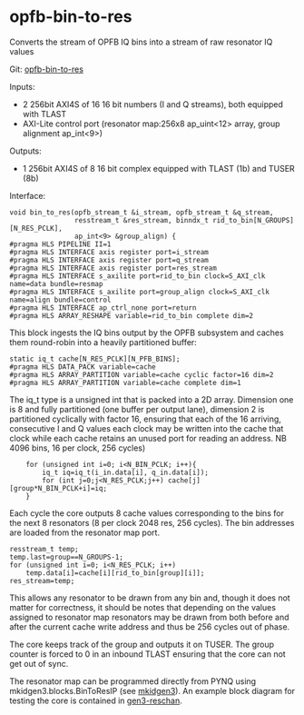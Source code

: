 # opfb-bin-to-res
Converts the stream of OPFB IQ bins into a stream of raw resonator IQ values

Git:  [opfb-bin-to-res](https://github.com/MazinLab/opfb-bin-to-res)

Inputs: 
- 2 256bit AXI4S of 16 16 bit numbers (I and Q streams), both equipped with TLAST
- AXI-Lite control port (resonator map:256x8 ap_uint<12> array, group alignment ap_int<9>)

Outputs:
- 1 256bit AXI4S of 8 16 bit complex equipped with TLAST (1b) and TUSER (8b)

Interface:

    void bin_to_res(opfb_stream_t &i_stream, opfb_stream_t &q_stream,
                    resstream_t &res_stream, binndx_t rid_to_bin[N_GROUPS][N_RES_PCLK],
                    ap_int<9> &group_align) {
    #pragma HLS PIPELINE II=1
    #pragma HLS INTERFACE axis register port=i_stream
    #pragma HLS INTERFACE axis register port=q_stream
    #pragma HLS INTERFACE axis register port=res_stream
    #pragma HLS INTERFACE s_axilite port=rid_to_bin clock=S_AXI_clk name=data bundle=resmap
    #pragma HLS INTERFACE s_axilite port=group_align clock=S_AXI_clk name=align bundle=control
    #pragma HLS INTERFACE ap_ctrl_none port=return
    #pragma HLS ARRAY_RESHAPE variable=rid_to_bin complete dim=2


This block ingests the IQ bins output by the OPFB subsystem and caches them round-robin into a heavily partitioned buffer:

    static iq_t cache[N_RES_PCLK][N_PFB_BINS];
    #pragma HLS DATA_PACK variable=cache
    #pragma HLS ARRAY_PARTITION variable=cache cyclic factor=16 dim=2
    #pragma HLS ARRAY_PARTITION variable=cache complete dim=1
    
The iq_t type is a unsigned int that is packed into a 2D array. Dimension one is 8 and fully partitioned (one buffer per output lane), 
dimension 2 is partitioned cyclically with factor 16, ensuring that each of the 16 arriving, consecutive  I and Q values each clock may be 
written into the cache that clock while each cache retains an unused port for reading an address. NB 4096 bins, 16 per clock, 256 cycles) 

        for (unsigned int i=0; i<N_BIN_PCLK; i++){
            iq_t iq=iq_t(i_in.data[i], q_in.data[i]);
            for (int j=0;j<N_RES_PCLK;j++) cache[j][group*N_BIN_PCLK+i]=iq;
        }

Each cycle the core outputs 8 cache values corresponding to the bins for the next 8 resonators (8 per clock 2048 res, 256 cycles). 
The bin addresses are loaded from the resonator map port.

    resstream_t temp;
    temp.last=group==N_GROUPS-1;
    for (unsigned int i=0; i<N_RES_PCLK; i++)
        temp.data[i]=cache[i][rid_to_bin[group][i]];
    res_stream=temp;

This allows any resonator to be drawn from any bin and, though it does not matter for correctness, it should be notes that depending 
on the values assigned to resonator map  resonators may be drawn from both before and after the current cache write address 
and thus be 256 cycles out of phase. 

The core keeps track of the group and outputs it on TUSER. The group counter is forced to 0 in an inbound TLAST ensuring that the 
core can not get out of sync. 

The resonator map can be programmed directly from PYNQ using mkidgen3.blocks.BinToResIP (see [mkidgen3](https://github.com/MazinLab/MKIDGen3)). 
An example block diagram for testing the core is contained in [gen3-reschan](https://github.com/MazinLab/gen3-reschan).